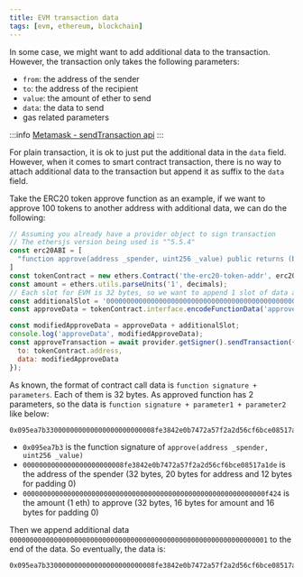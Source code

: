 ```yaml
---
title: EVM transaction data
tags: [evm, ethereum, blockchain]
---
```



In some case, we might want to add additional data to the transaction. However, the transaction only takes the following parameters:

- `from`: the address of the sender
- `to`: the address of the recipient
- `value`: the amount of ether to send
- `data`: the data to send
- gas related parameters


:::info
[Metamask - sendTransaction api](https://docs.metamask.io/wallet/how-to/send-transactions/#data)
:::

For plain transaction, it is ok to just put the additional data in the `data` field. However, when it comes to smart contract transaction, there is no way to attach additional data to the transaction but append it as suffix to the `data` field.

Take the ERC20 token approve function as an example, if we want to approve 100 tokens to another address with additional data, we can do the following:

```js
// Assuming you already have a provider object to sign transaction
// The ethersjs version being used is "^5.5.4"
const erc20ABI = [
  "function approve(address _spender, uint256 _value) public returns (bool success)",
]
const tokenContract = new ethers.Contract('the-erc20-token-addr', erc20ABI, provider.getSigner());
const amount = ethers.utils.parseUnits('1', decimals);
// Each slot for EVM is 32 bytes, so we want to append 1 slot of data as additional data
const additionalSlot = '0000000000000000000000000000000000000000000000000000000000000001';
const approveData = tokenContract.interface.encodeFunctionData('approve', ['<target-contract-adress>', amount]);

const modifiedApproveData = approveData + additionalSlot;
console.log('approveData', modifiedApproveData);
const approveTransaction = await provider.getSigner().sendTransaction({
  to: tokenContract.address,
  data: modifiedApproveData
});
```



As known, the format of contract call data is `function signature + parameters`. Each of them is 32 bytes. As approved function has 2 parameters, so the data is `function signature + parameter1 + parameter2` like below:

```bash
0x095ea7b330000000000000000000000008fe3842e0b7472a57f2a2d56cf6bce08517a1de000000000000000000000000000000000000000000000000000000000000f424
```

- `0x095ea7b3` is the function signature of `approve(address _spender, uint256 _value)`
- `0000000000000000000000008fe3842e0b7472a57f2a2d56cf6bce08517a1de` is the address of the spender (32 bytes, 20 bytes for address and 12 bytes for padding 0)
- `000000000000000000000000000000000000000000000000000000000000f424` is the amount (1 eth) to approve (32 bytes, 16 bytes for amount and 16 bytes for padding 0)

Then we append additional data `0000000000000000000000000000000000000000000000000000000000000001` to the end of the data. So eventually, the data is:

```bash
0x095ea7b330000000000000000000000008fe3842e0b7472a57f2a2d56cf6bce08517a1de000000000000000000000000000000000000000000000000000000000000f4240000000000000000000000000000000000000000000000000000000000000001
```

